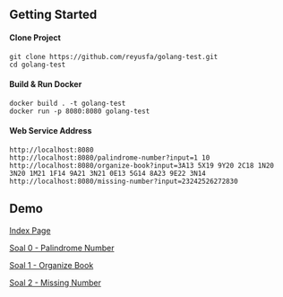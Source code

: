 ## Getting Started

#### Clone Project
```
git clone https://github.com/reyusfa/golang-test.git
cd golang-test
```

#### Build & Run Docker
```
docker build . -t golang-test
docker run -p 8080:8080 golang-test
```

#### Web Service Address

```
http://localhost:8080
http://localhost:8080/palindrome-number?input=1 10
http://localhost:8080/organize-book?input=3A13 5X19 9Y20 2C18 1N20 3N20 1M21 1F14 9A21 3N21 0E13 5G14 8A23 9E22 3N14
http://localhost:8080/missing-number?input=23242526272830
```

## Demo

[Index Page](http://3.87.58.95:8080)

[Soal 0 - Palindrome Number](http://3.87.58.95:8080/palindrome-number?input=1%2010)

[Soal 1 - Organize Book](http://3.87.58.95:8080/organize-book?input=3A13%205X19%209Y20%202C18%201N20%203N20%201M21%201F14%209A21%203N21%200E13%205G14%208A23%209E22%203N14)

[Soal 2 - Missing Number](http://3.87.58.95:8080/missing-number?input=23242526272830)
